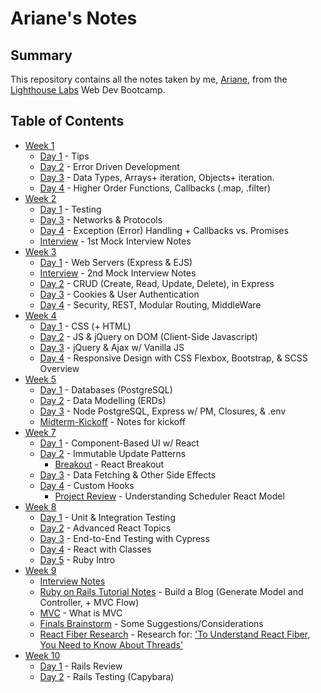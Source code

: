 # Ariane's Notes

## Summary

This repository contains all the notes taken by me, [Ariane](https://github.com/afairlie), from the [Lighthouse Labs](https://www.lighthouselabs.ca/) Web Dev Bootcamp. 

## Table of Contents

* [Week 1](/week-1)
  * [Day 1](/week-1/d1-lecture.md) - Tips
  * [Day 2](/week-1/d2-lecture.md) - Error Driven Development
  * [Day 3](/week-1/d3-lecture.md) - Data Types, Arrays+ iteration, Objects+ iteration.
  * [Day 4](/week-1/d4-lecture.md) - Higher Order Functions, Callbacks (.map, .filter)
* [Week 2](/week-2)
  * [Day 1](/week-2/d1-lecture.md) - Testing
  * [Day 3](/week-2/d3-lecture.md) - Networks & Protocols
  * [Day 4](/week-2/d4-lecture.md) - Exception (Error) Handling + Callbacks vs. Promises
  * [Interview](/week-2/interview/) - 1st Mock Interview Notes
* [Week 3](week-3)
  * [Day 1](week-3/d1-lecture.md) - Web Servers (Express & EJS)
  * [Interview](week-3/interviewNotes.md) - 2nd Mock Interview Notes
  * [Day 2](week-3/d2-lecture.md) - CRUD (Create, Read, Update, Delete), in Express
  * [Day 3](week-3/d3-lecture.md) - Cookies & User Authentication
  * [Day 4](week-3/d4-lecture.md) - Security, REST, Modular Routing, MiddleWare
* [Week 4](week-4)
  * [Day 1](week-4/d1-lecture.md) - CSS (+ HTML)
  * [Day 2](week-4/d2-lecture.md) - JS & jQuery on DOM (Client-Side Javascript)
  * [Day 3](week-4/d3-lecture.md) - jQuery & Ajax w/ Vanilla JS
  * [Day 4](week-4/d4-lecture.md) - Responsive Design with CSS Flexbox, Bootstrap, & SCSS Overview
* [Week 5](week-5)
  * [Day 1](week-5/d1-lecture.md) - Databases (PostgreSQL)
  * [Day 2](week-5/d2-lecture.md) - Data Modelling (ERDs)
  * [Day 3](week-5/d3-lecture.md) - Node PostgreSQL, Express w/ PM, Closures, & .env
  * [Midterm-Kickoff](week-5/midterm-kickoff.md) - Notes for kickoff
* [Week 7](week-7)
  * [Day 1](week-7/d1-lecture.md) - Component-Based UI w/ React
  * [Day 2](week-7/d2-lecture.md) - Immutable Update Patterns
    * [Breakout](week-7/d2-react-breakout.md) - React Breakout
  * [Day 3](week-7/d3-lecture.md) - Data Fetching & Other Side Effects
  * [Day 4](week-7/d4-lecture.md) - Custom Hooks
    * [Project Review](week-7/d4-react-scheduler-fundamentals.md) - Understanding Scheduler React Model
* [Week 8](week-8)
  * [Day 1](week-8/d1-lecture.md) - Unit & Integration Testing
  * [Day 2](week-8/d2-lecture.md) - Advanced React Topics
  * [Day 3](week-8/d3-lecture.md) - End-to-End Testing with Cypress
  * [Day 4](week-8/d4-lecture.md) - React with Classes
  * [Day 5](week-8/d5-lecture.md) - Ruby Intro
* [Week 9](week-9)
  * [Interview Notes](week-9/d1-interview.md)
  * [Ruby on Rails Tutorial Notes](week-9/ror-tutorial.md) - Build a Blog (Generate Model and Controller, + MVC Flow)
  * [MVC](week-9/mvc.md) - What is MVC
  * [Finals Brainstorm](week-9/finals-brainstorm.md) - Some Suggestions/Considerations
  * [React Fiber Research](week-9/react-fiber-research) - Research for: ['To Understand React Fiber, You Need to Know About Threads'](https://dev.to/afairlie/to-understand-react-fiber-you-need-to-know-about-threads-3dof)
* [Week 10](week-10)
  * [Day 1](week-10/d1-lecture.md) - Rails Review
  * [Day 2](week-10/d2-lecture.md) - Rails Testing (Capybara)